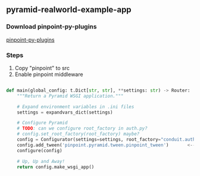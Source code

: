 ## pyramid-realworld-example-app

### Download pinpoint-py-plugins

[pinpoint-py-plugins](https://github.com/pinpoint-apm/pinpoint-c-agent/releases/download/V2020.12.17/pinpoint-python-plugins-v0.0.1.tar.gz)

### Steps
1. Copy "pinpoint" to src
2. Enable  pinpoint middleware 

``` python 

def main(global_config: t.Dict[str, str], **settings: str) -> Router:
    """Return a Pyramid WSGI application."""

    # Expand environment variables in .ini files
    settings = expandvars_dict(settings)

    # Configure Pyramid
    # TODO: can we configure root_factory in auth.py?
    # config.set_root_factory(root_factory) maybe?
    config = Configurator(settings=settings, root_factory="conduit.auth.RootFactory")
    config.add_tween('pinpoint.pyramid.tween.pinpoint_tween')       <---------------- pinpoint-middleware
    configure(config)

    # Up, Up and Away!
    return config.make_wsgi_app()

```
